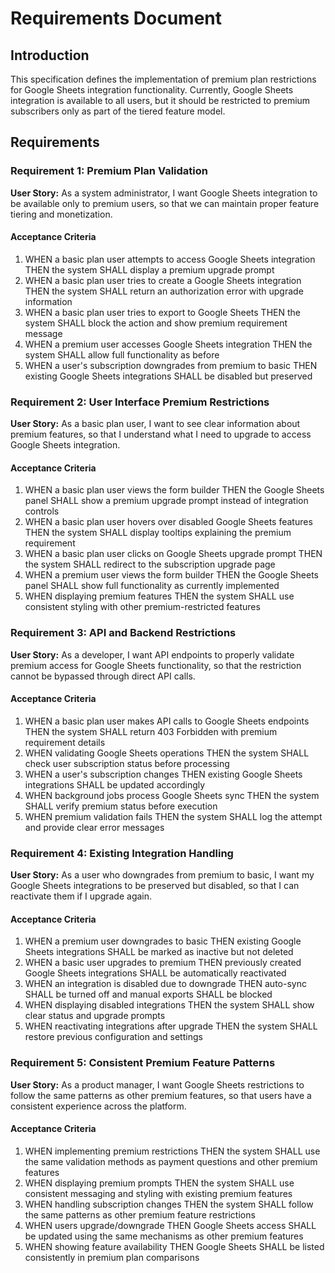 # Requirements Document

## Introduction

This specification defines the implementation of premium plan restrictions for Google Sheets integration functionality. Currently, Google Sheets integration is available to all users, but it should be restricted to premium subscribers only as part of the tiered feature model.

## Requirements

### Requirement 1: Premium Plan Validation

**User Story:** As a system administrator, I want Google Sheets integration to be available only to premium users, so that we can maintain proper feature tiering and monetization.

#### Acceptance Criteria

1. WHEN a basic plan user attempts to access Google Sheets integration THEN the system SHALL display a premium upgrade prompt
2. WHEN a basic plan user tries to create a Google Sheets integration THEN the system SHALL return an authorization error with upgrade information
3. WHEN a basic plan user tries to export to Google Sheets THEN the system SHALL block the action and show premium requirement message
4. WHEN a premium user accesses Google Sheets integration THEN the system SHALL allow full functionality as before
5. WHEN a user's subscription downgrades from premium to basic THEN existing Google Sheets integrations SHALL be disabled but preserved

### Requirement 2: User Interface Premium Restrictions

**User Story:** As a basic plan user, I want to see clear information about premium features, so that I understand what I need to upgrade to access Google Sheets integration.

#### Acceptance Criteria

1. WHEN a basic plan user views the form builder THEN the Google Sheets panel SHALL show a premium upgrade prompt instead of integration controls
2. WHEN a basic plan user hovers over disabled Google Sheets features THEN the system SHALL display tooltips explaining the premium requirement
3. WHEN a basic plan user clicks on Google Sheets upgrade prompt THEN the system SHALL redirect to the subscription upgrade page
4. WHEN a premium user views the form builder THEN the Google Sheets panel SHALL show full functionality as currently implemented
5. WHEN displaying premium features THEN the system SHALL use consistent styling with other premium-restricted features

### Requirement 3: API and Backend Restrictions

**User Story:** As a developer, I want API endpoints to properly validate premium access for Google Sheets functionality, so that the restriction cannot be bypassed through direct API calls.

#### Acceptance Criteria

1. WHEN a basic plan user makes API calls to Google Sheets endpoints THEN the system SHALL return 403 Forbidden with premium requirement details
2. WHEN validating Google Sheets operations THEN the system SHALL check user subscription status before processing
3. WHEN a user's subscription changes THEN existing Google Sheets integrations SHALL be updated accordingly
4. WHEN background jobs process Google Sheets sync THEN the system SHALL verify premium status before execution
5. WHEN premium validation fails THEN the system SHALL log the attempt and provide clear error messages

### Requirement 4: Existing Integration Handling

**User Story:** As a user who downgrades from premium to basic, I want my Google Sheets integrations to be preserved but disabled, so that I can reactivate them if I upgrade again.

#### Acceptance Criteria

1. WHEN a premium user downgrades to basic THEN existing Google Sheets integrations SHALL be marked as inactive but not deleted
2. WHEN a basic user upgrades to premium THEN previously created Google Sheets integrations SHALL be automatically reactivated
3. WHEN an integration is disabled due to downgrade THEN auto-sync SHALL be turned off and manual exports SHALL be blocked
4. WHEN displaying disabled integrations THEN the system SHALL show clear status and upgrade prompts
5. WHEN reactivating integrations after upgrade THEN the system SHALL restore previous configuration and settings

### Requirement 5: Consistent Premium Feature Patterns

**User Story:** As a product manager, I want Google Sheets restrictions to follow the same patterns as other premium features, so that users have a consistent experience across the platform.

#### Acceptance Criteria

1. WHEN implementing premium restrictions THEN the system SHALL use the same validation methods as payment questions and other premium features
2. WHEN displaying premium prompts THEN the system SHALL use consistent messaging and styling with existing premium features
3. WHEN handling subscription changes THEN the system SHALL follow the same patterns as other premium feature restrictions
4. WHEN users upgrade/downgrade THEN Google Sheets access SHALL be updated using the same mechanisms as other premium features
5. WHEN showing feature availability THEN Google Sheets SHALL be listed consistently in premium plan comparisons